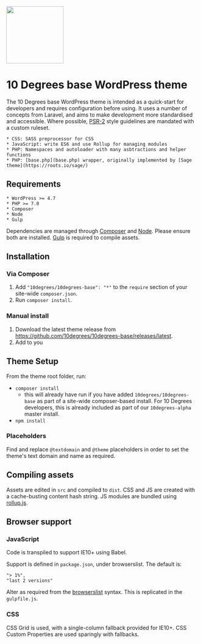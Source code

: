  <img src="https://raw.githubusercontent.com/10degrees/10degrees-base/master/dist/img/logo.svg?sanitize=true" height="150px" width="150">

# 10 Degrees base WordPress theme

The 10 Degrees base WordPress theme is intended as a quick-start for developers and requires configuration before using. It uses a number of concepts from Laravel, and aims to make development more standardised and accessible. Where possible, [PSR-2](https://www.php-fig.org/psr/psr-2/) style guidelines are mandated with a custom ruleset.

    * CSS: SASS preprocessor for CSS
    * JavaScript: write ES6 and use Rollup for managing modules
    * PHP: Namespaces and autoloader with many asbtractions and helper functions
    * PHP: [base.php](base.php) wrapper, originally implemented by [Sage theme](https://roots.io/sage/)

## Requirements

    * WordPress >= 4.7
    * PHP >= 7.0
    * Composer
    * Node
    * Gulp

Dependencies are managed through [Composer](https://getcomposer.org/) and [Node](https://nodejs.org). Please ensure both are installed. [Gulp](https://gulpjs.com/) is required to compile assets.

## Installation

### Via Composer

1) Add `"10degrees/10degrees-base": "*"` to the `require` section of your site-wide `composer.json`.
2) Run `composer install`.

### Manual install

1) Download the latest theme release from https://github.com/10degrees/10degrees-base/releases/latest.
2) Add to you

## Theme Setup

From the theme root folder, run:

* `composer install` 
    * this will already have run if you have added `10degrees/10degrees-base` as part of a site-wide composer-based install. For 10 Degrees developers, this is already included as part of our `10degrees-alpha` master install.
* `npm install`

### Placeholders

Find and replace `@textdomain` and `@theme` placeholders in order to set the theme's text domain and name as required.

## Compiling assets

Assets are edited in `src` and compiled to `dist`. CSS and JS are created with a cache-busting content hash string. JS modules are bundled using [rollup.js](https://rollupjs.org/guide/en/). 

## Browser support

### JavaScript

Code is transpiled to support IE10+ using Babel.

Support is defined in `package.json`, under browserslist. The default is:

    "> 1%",
    "last 2 versions"

Alter as required from the [browserslist](https://github.com/ai/browserslist) syntax. This is replicated in the `gulpfile.js`.

### CSS

CSS Grid is used, with a single-column fallback provided for IE10+.
CSS Custom Properties are used sparingly with fallbacks.
